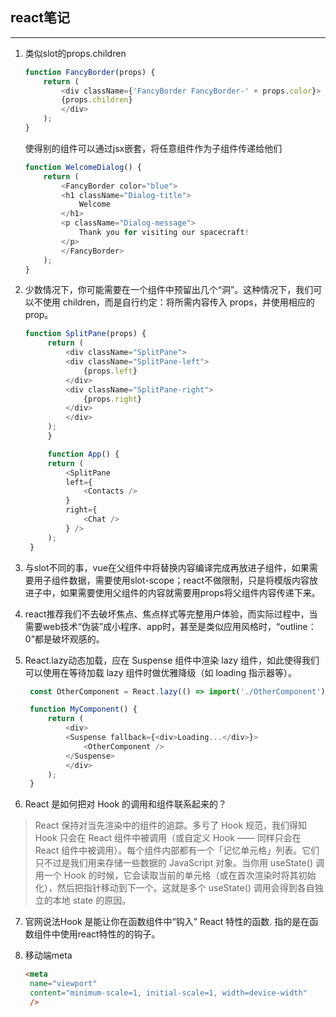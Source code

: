 ## react笔记
***

1. 类似slot的props.children
    ``` javascript
    function FancyBorder(props) {
        return (
            <div className={'FancyBorder FancyBorder-' + props.color}>
            {props.children}
            </div>
        );
    }
    ```
    使得别的组件可以通过jsx嵌套，将任意组件作为子组件传递给他们
    ``` javascript
    function WelcomeDialog() {
        return (
            <FancyBorder color="blue">
            <h1 className="Dialog-title">
                Welcome
            </h1>
            <p className="Dialog-message">
                Thank you for visiting our spacecraft!
            </p>
            </FancyBorder>
        );
    }
    ```

2. 少数情况下，你可能需要在一个组件中预留出几个“洞”。这种情况下，我们可以不使用 children，而是自行约定：将所需内容传入 props，并使用相应的 prop。
   ``` javascript
   function SplitPane(props) {
        return (
            <div className="SplitPane">
            <div className="SplitPane-left">
                {props.left}
            </div>
            <div className="SplitPane-right">
                {props.right}
            </div>
            </div>
        );
        }

        function App() {
        return (
            <SplitPane
            left={
                <Contacts />
            }
            right={
                <Chat />
            } />
        );
    }
   ```

3. 与slot不同的事，vue在父组件中将替换内容编译完成再放进子组件，如果需要用子组件数据，需要使用slot-scope；react不做限制，只是将模版内容放进子中，如果需要使用父组件的内容就需要用props将父组件内容传递下来。
4. react推荐我们不去破坏焦点、焦点样式等完整用户体验，而实际过程中，当需要web技术“伪装”成小程序、app时，甚至是类似应用风格时，“outline：0”都是破坏观感的。
5. React.lazy动态加载，应在 Suspense 组件中渲染 lazy 组件，如此使得我们可以使用在等待加载 lazy 组件时做优雅降级（如 loading 指示器等）。
   ``` javascript
    const OtherComponent = React.lazy(() => import('./OtherComponent'));

    function MyComponent() {
        return (
            <div>
            <Suspense fallback={<div>Loading...</div>}>
                <OtherComponent />
            </Suspense>
            </div>
        );
    }
   ```

6. React 是如何把对 Hook 的调用和组件联系起来的？
> React 保持对当先渲染中的组件的追踪。多亏了 Hook 规范，我们得知 Hook 只会在 React 组件中被调用（或自定义 Hook —— 同样只会在 React 组件中被调用）。每个组件内部都有一个「记忆单元格」列表。它们只不过是我们用来存储一些数据的 JavaScript 对象。当你用 useState() 调用一个 Hook 的时候，它会读取当前的单元格（或在首次渲染时将其初始化），然后把指针移动到下一个。这就是多个 useState() 调用会得到各自独立的本地 state 的原因。

7. 官网说法Hook 是能让你在函数组件中“钩入” React 特性的函数. 指的是在函数组件中使用react特性的的钩子。

8. 移动端meta
   ``` html
   <meta
    name="viewport"
    content="minimum-scale=1, initial-scale=1, width=device-width"
    />
   ```